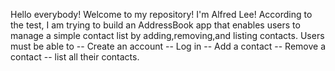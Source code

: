 Hello everybody! 
Welcome to my repository! I'm Alfred Lee! 
According to the test, I am trying to build an AddressBook app that enables users to manage a simple contact list by adding,removing,and listing contacts. Users must be able to -- Create an account -- Log in -- Add a contact -- Remove a contact -- list all their contacts.
